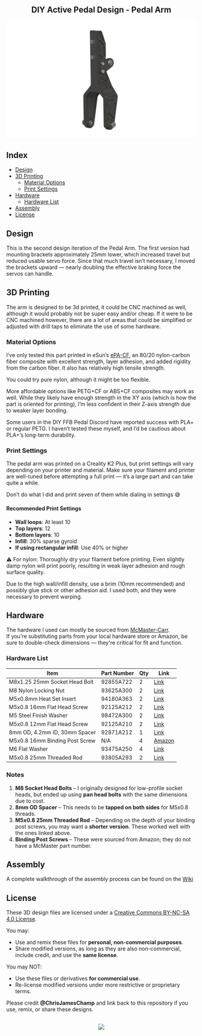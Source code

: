 <h2 align="center">DIY Active Pedal Design - Pedal Arm</h2>
<div align="center">
  <img width="800" alt="Header" src="https://github.com/chrisjameschamp/DIY-Active-Pedal-Design/blob/main/Design%20Files/Pedal%20Arm/Images/Champ_PedalArm_V2.png">
</div>

## Index

- [Design](#design)
- [3D Printing](#3d-printing)
   - [Material Options](#material-options)
   - [Print Settings](#print-settings)
- [Hardware](#hardware)
   - [Hardware List](#hardware-list)
- [Assembly](#assembly)
- [License](#license)

## Design

This is the second design iteration of the Pedal Arm. The first version had mounting brackets approximately 25mm lower, which increased travel but reduced usable servo force. Since that much travel isn’t necessary, I moved the brackets upward — nearly doubling the effective braking force the servos can handle.

## 3D Printing

The arm is designed to be 3d printed, it could be CNC machined as well, although it would probably not be super easy and/or cheap.  If it were to be CNC machined however, there are a lot of areas that could be simplified or adjusted with drill taps to eliminate the use of some hardware.

### Material Options

I’ve only tested this part printed in eSun’s [ePA-CF](https://a.co/d/0XDH10W), an 80/20 nylon-carbon fiber composite with excellent strength, layer adhesion, and added rigidity from the carbon fiber. It also has relatively high tensile strength.

You could try pure nylon, although it might be too flexible.

More affordable options like PETG+CF or ABS+CF composites may work as well. While they likely have enough strength in the XY axis (which is how the part is oriented for printing), I’m less confident in their Z-axis strength due to weaker layer bonding.

Some users in the DIY FFB Pedal Discord have reported success with PLA+ or regular PETG. I haven’t tested these myself, and I’d be cautious about PLA+’s long-term durability.

### Print Settings

The pedal arm was printed on a Creality K2 Plus, but print settings will vary depending on your printer and material. Make sure your filament and printer are well-tuned before attempting a full print — it’s a large part and can take quite a while.

Don’t do what I did and print seven of them while dialing in settings 😅

#### Recommended Print Settings

- **Wall loops**: At least 10
- **Top layers**: 12
- **Bottom layers**: 10
- **Infill**: 30% sparse gyroid
- **If using rectangular infill**: Use 40% or higher

⚠️ For nylon:
Thoroughly dry your filament before printing. Even slightly damp nylon will print poorly, resulting in weak layer adhesion and rough surface quality.

Due to the high wall/infill density, use a brim (10mm recommended) and possibly glue stick or other adhesion aid. I used both, and they were necessary to prevent warping.

## Hardware

The hardware I used can mostly be sourced from [McMaster-Carr](https://www.mcmaster.com/).  
If you're substituting parts from your local hardware store or Amazon, be sure to double-check dimensions — they're critical for fit and function.

### Hardware List

| **Item**                        | **Part Number** | **Qty** | **Link** |
|---------------------------------|-----------------|---------|----------|
| M8x1.25 25mm Socket Head Bolt   | 92855A722       | 2       | [Link](https://www.mcmaster.com/92855A722/) |
| M8 Nylon Locking Nut            | 93625A300       | 2       | [Link](https://www.mcmaster.com/93625A300/) |
| M5x0.8mm Heat Set Insert        | 94180A363       | 2       | [Link](https://www.mcmaster.com/94180A363/) |
| M5x0.8 16mm Flat Head Screw     | 92125A212       | 2       | [Link](https://www.mcmaster.com/92125A212/) |
| M5 Steel Finish Washer          | 98472A300       | 2       | [Link](https://www.mcmaster.com/98472A300/) |
| M5x0.8 12mm Flat Head Screw     | 92125A210       | 2       | [Link](https://www.mcmaster.com/92125A210/) |
| 8mm OD, 4.2mm ID, 30mm Spacer   | 92871A212       | 1       | [Link](https://www.mcmaster.com/92871A212/) |
| M5x0.8 16mm Binding Post Screw  | N/A             | 4       | [Amazon](https://a.co/d/4SsfVXW) |
| M6 Flat Washer                  | 93475A250       | 4       | [Link](https://www.mcmaster.com/93475A250/) |
| M5x0.8 25mm Threaded Rod        | 93805A293       | 2       | [Link](https://www.mcmaster.com/93805A293/) |

### Notes

1. **M8 Socket Head Bolts** – I originally designed for low-profile socket heads, but ended up using **pan head bolts** with the same dimensions due to cost.
2. **8mm OD Spacer** – This needs to be **tapped on both sides** for M5x0.8 threads.
3. **M5x0.8 25mm Threaded Rod** – Depending on the depth of your binding post screws, you may want a **shorter version**. These worked well with the ones linked above.
4. **Binding Post Screws** – These were sourced from Amazon; they do not have a McMaster part number.


## Assembly

A complete walkthrough of the assembly process can be found on the [Wiki](https://github.com/chrisjameschamp/DIY-Active-Pedal-Design/wiki/)

## License

These 3D design files are licensed under a [Creative Commons BY-NC-SA 4.0 License](https://creativecommons.org/licenses/by-nc-sa/4.0/).

You may:
- Use and remix these files for **personal, non-commercial purposes**.
- Share modified versions, as long as they are also non-commercial, include credit, and use the **same license**.

You may NOT:
- Use these files or derivatives **for commercial use**.
- Re-license modified versions under more restrictive or proprietary terms.

Please credit **@ChrisJamesChamp** and link back to this repository if you use, remix, or share these designs.

##

<div align="center">
  <a href="https://paypal.me/Champeau?country.x=US&locale.x=en_US"><img src="https://img.shields.io/badge/Buy_Me_A_Coffee-FFDD00?style=for-the-badge&logo=buy-me-a-coffee&logoColor=black"></a>
</div>